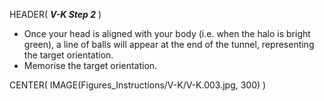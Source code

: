 HEADER( *__V-K Step 2__* )

- Once your head is aligned with your body (i.e. when the halo is bright green), a line of balls will appear at the end of the tunnel, representing the target orientation.
- Memorise the target orientation.

CENTER( IMAGE(Figures_Instructions/V-K/V-K.003.jpg, 300) )
